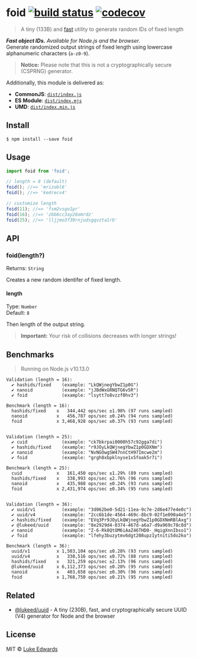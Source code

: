 # foid [![build status](https://badgen.net/github/status/lukeed/foid)](https://github.com/lukeed/foid/actions) [![codecov](https://badgen.now.sh/codecov/c/github/lukeed/foid)](https://codecov.io/gh/lukeed/foid)

> A tiny (133B) and [fast](#benchmarks) utility to generate random IDs of fixed length

_**Fast object IDs.** Available for Node.js and the browser._<br>Generate randomized output strings of fixed length using lowercase alphanumeric characters (`a-z0-9`).

> **Notice:** Please note that this is not a cryptographically secure (CSPRNG) generator.

Additionally, this module is delivered as:

* **CommonJS**: [`dist/index.js`](https://unpkg.com/foid/dist/index.js)
* **ES Module**: [`dist/index.mjs`](https://unpkg.com/foid/dist/index.mjs)
* **UMD**: [`dist/index.min.js`](https://unpkg.com/foid/dist/index.min.js)

## Install

```
$ npm install --save foid
```


## Usage

```js
import foid from 'foid';

// length = 8 (default)
foid(); //=> 'mrizobl6'
foid(); //=> 'kedrecv4'

// customize length
foid(11); //=> 'fsm2vsgo1pr'
foid(16); //=> 'zbb6cc3ay26omrdz'
foid(25); //=> 'lljjmo3f39rnjudsgqvzta1rb'
```


## API

### foid(length?)
Returns: `String`

Creates a new random identifer of fixed length.

#### length
Type: `Number`<br>
Default: `8`

Then length of the output string.

> **Important:** Your risk of collisions decreases with longer strings!


## Benchmarks

> Running on Node.js v10.13.0

```
Validation (length = 16):
  ✔ hashids/fixed    (example: "LkQWjnegYbwZ1p0G")
  ✔ nanoid           (example: "jJBdWxGRNQTG6v5R")
  ✔ foid             (example: "lsytt7o8vzzf0hv3")

Benchmark (length = 16):
  hashids/fixed    x   344,442 ops/sec ±1.98% (97 runs sampled)
  nanoid           x   456,787 ops/sec ±0.24% (94 runs sampled)
  foid             x 3,468,928 ops/sec ±0.37% (93 runs sampled)


Validation (length = 25):
  ✔ cuid             (example: "ck7bkrpai0000h57c92gga7di")
  ✔ hashids/fixed    (example: "r9JOyLkQWjnegYbwZ1p0GDXNm")
  ✔ nanoid           (example: "NvNGOwgSW47nnCtH97Imcwe2m")
  ✔ foid             (example: "grgh8xbpklnyse1x5foak5r7i")

Benchmark (length = 25):
  cuid             x   161,450 ops/sec ±1.29% (89 runs sampled)
  hashids/fixed    x   338,993 ops/sec ±2.76% (96 runs sampled)
  nanoid           x   435,988 ops/sec ±0.24% (93 runs sampled)
  foid             x 2,431,974 ops/sec ±0.34% (95 runs sampled)


Validation (length = 36):
  ✔ uuid/v1          (example: "3d062be0-5d21-11ea-9c7e-2d6e477e4e0c")
  ✔ uuid/v4          (example: "2cc6b1de-4564-469c-8bc9-02f1e090a4e5")
  ✔ hashids/fixed    (example: "EVq3Pr9JOyLkQWjnegYbwZ1p0GDXNmRBlAxg")
  ✔ @lukeed/uuid     (example: "8e2929d4-0374-467d-a6a7-d9a969c78c8d")
  ✔ nanoid           (example: "Z-6-Rk8QtOM6iAaZ46THD0-_HqigXnnIbso1")
  ✔ foid             (example: "lfehy3buzytmv6dgt208upz1ytniti5do2ko")

Benchmark (length = 36):
  uuid/v1          x 1,503,104 ops/sec ±0.28% (93 runs sampled)
  uuid/v4          x   338,516 ops/sec ±0.72% (88 runs sampled)
  hashids/fixed    x   321,259 ops/sec ±2.13% (96 runs sampled)
  @lukeed/uuid     x 6,112,373 ops/sec ±0.28% (95 runs sampled)
  nanoid           x   403,658 ops/sec ±0.30% (96 runs sampled)
  foid             x 1,768,750 ops/sec ±0.21% (95 runs sampled)
```

## Related

- [@lukeed/uuid](https://github.com/lukeed/uuid) - A tiny (230B), fast, and cryptographically secure UUID (V4) generator for Node and the browser

## License

MIT © [Luke Edwards](https://lukeed.com)
